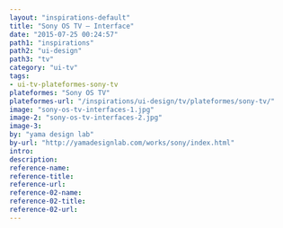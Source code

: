 ```yaml
---
layout: "inspirations-default"
title: "Sony OS TV – Interface"
date: "2015-07-25 00:24:57"
path1: "inspirations"
path2: "ui-design"
path3: "tv"
category: "ui-tv"
tags:
- ui-tv-plateformes-sony-tv
plateformes: "Sony OS TV"
plateformes-url: "/inspirations/ui-design/tv/plateformes/sony-tv/"
image: "sony-os-tv-interfaces-1.jpg"
image-2: "sony-os-tv-interfaces-2.jpg"
image-3:
by: "yama design lab"
by-url: "http://yamadesignlab.com/works/sony/index.html"
intro:
description:
reference-name:
reference-title:
reference-url:
reference-02-name:
reference-02-title:
reference-02-url:
---
```

